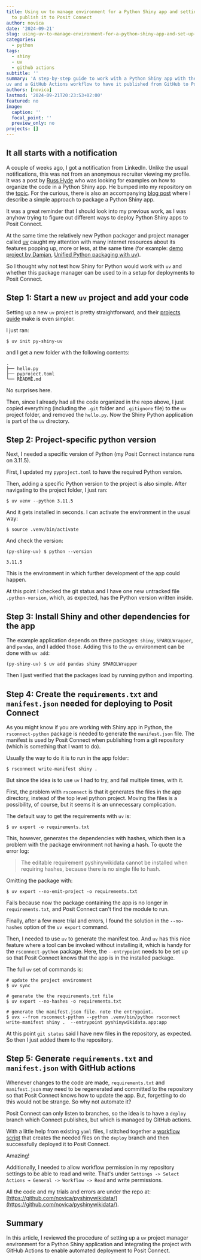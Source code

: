 ```yaml
---
title: Using uv to manage environment for a Python Shiny app and setting up a GitHub action 
  to publish it to Posit Connect
author: novica
date: '2024-09-21'
slug: using-uv-to-manage-environment-for-a-python-shiny-app-and-set-up-a-workflow-to-publish-it-to-posit-connect
categories:
  - python
tags:
  - shiny
  - uv
  - github actions
subtitle: ''
summary: 'A step-by-step guide to work with a Python Shiny app with the help of 
uv and a GitHub Actions workflow to have it published from GitHub to Posit Connect.'
authors: [novica]
lastmod: '2024-09-21T20:23:53+02:00'
featured: no
image:
  caption: ''
  focal_point: ''
  preview_only: no
projects: []
---
```


## It all starts with a notification

A couple of weeks ago, I got a notification from LinkedIn. Unlike the usual notifications, 
this was not from an anonymous recruiter viewing my profile. It was a post by 
[Russ Hyde](https://www.jumpingrivers.com/authors/russ-hyde/) who was looking for examples on
how to organize the code in a Python Shiny app. He bumped into my repository on the 
[topic](https://github.com/novica/pyshinywikidata). For the curious, there is also an accompanying
[blog post](/post/packaging-a-python-shiny-app/) where I describe a simple approach 
to package a Python Shiny app.

It was a great reminder that I should look into my previous work, as I was 
anyhow trying to figure out different ways to deploy Python Shiny apps to Posit Connect. 

At the same time the relatively new Python packager and project manager called 
[uv](https://docs.astral.sh/uv/) caught my attention with many internet resources
about its features popping up, more or less, at the same time (for example: 
[demo project by Damjan](https://github.com/gdamjan/uv-getting-started), 
[Unified Python packaging with uv](https://talkpython.fm/episodes/show/476/unified-python-packaging-with-uv)). 

So I thought why not test how Shiny for Python would
work with `uv` and whether this package manager can be used to in a setup
for deployments to Posit Connect.

## Step 1: Start a new `uv` project and add your code

Setting up a new `uv` project is pretty straightforward, and their 
[projects guide](https://docs.astral.sh/uv/guides/projects/) make is even 
simpler.

I just ran:

`$ uv init py-shiny-uv`

and I get a new folder with the following contents:

```
.
├── hello.py
├── pyproject.toml
└── README.md
```

No surprises here.

Then, since I already had all the code organized in the repo above, I just copied
everything (including the `.git` folder and `.gitignore` file) to the `uv` 
project folder, and removed the `hello.py`. Now the Shiny Python application is
part of the `uv` directory.

## Step 2: Project-specific python version

Next, I needed a specific version of Python (my Posit Connect instance runs on 3.11.5).

First, I updated my `pyproject.toml` to have the required Python version.

Then, adding a specific Python version to the project is also simple. After navigating to
the project folder, I just ran:

```
$ uv venv --python 3.11.5
```

And it gets installed in seconds. I can activate the environment in the usual way:

```
$ source .venv/bin/activate
```

And check the version:

```
(py-shiny-uv) $ python --version

3.11.5
```

This is the environment in which further development of the app could happen.

At this point I checked the git status and I have one new untracked file `.python-version`, 
which, as expected, has the Python version written inside.

## Step 3: Install Shiny and other dependencies for the app

The example application depends on three packages: `shiny`, `SPARQLWrapper`, 
and `pandas`, and I added those. Adding this to the `uv` environment can be 
done with `uv add`:

```
(py-shiny-uv) $ uv add pandas shiny SPARQLWrapper
```

Then I just verified that the packages load by running python and importing.

## Step 4: Create the `requirements.txt` and `manifest.json` needed for deploying to Posit Connect

As you might know if you are working with Shiny app in Python, the 
`rsconnect-python` package is needed to generate the `manifest.json` file. The
manifest is used by Posit Connect when publishing from a git repository
(which is something that I want to do).

Usually the way to do it is to run in the app folder:

```
$ rsconnect write-manifest shiny .
```

But since the idea is to use `uv` I had to try, and fail multiple times, with it.

First, the problem with `rsconnect` is that it generates the files in the 
app directory, instead of the top level python project. Moving the files is a 
possibility, of course, but it seems it is an unnecessary complication.

The default way to get the requirements with `uv` is:

```
$ uv export -o requirements.txt
```

This, however, generates the dependencies with hashes, which then is a problem 
with the package environment not having a hash. To quote the error log:


> The editable requirement pyshinywikidata cannot be installed when requiring hashes, because there is no single file to hash.


Omitting the package with:

```
$ uv export --no-emit-project -o requirements.txt
```

Fails because now the package containing the app is no longer in 
`requirements.txt`, and Posit Connect can't find the module to run.

Finally, after a few more trial and errors, I found the solution in the 
`--no-hashes` option of the `uv export` command.

Then, I needed to use `uv` to generate the manifest too. And `uv` has this nice 
feature where a tool can be invoked without installing it, which is handy for 
the `rsconnect-python` package. Here, the `--entrypoint` needs to be set up so 
that Posit Connect knows that the app is in the installed package.

The full `uv` set of commands is:

```
# update the project environment
$ uv sync 

# generate the the requirements.txt file
$ uv export --no-hashes -o requirements.txt 

# generate the manifest.json file. note the entrypoint.
$ uvx --from rsconnect-python --python .venv/bin/python rsconnect write-manifest shiny .  --entrypoint pyshinywikidata.app:app 
```

At this point `git status` said I have new files in the repository, as expected.
So then I just added them to the repository.

## Step 5: Generate `requirements.txt` and `manifest.json` with GitHub actions

Whenever changes to the code are made, `requirements.txt` and `manifest.json` 
may need to be regenerated and committed to the repository so that 
Posit Connect knows how to update the app. But, forgetting to do this would not 
be strange. So why not automate it?

Posit Connect can only listen to branches, so the idea is to have a `deploy` 
branch which Connect publishes, but which is managed by GitHub actions.

With a little help from existing `yaml` files, I stitched together a 
[workflow script](https://github.com/novica/pyshinywikidata/blob/main/.github/workflows/update-requirements.yaml) 
that creates the needed files on the `deploy` branch and then successfully deployed it 
to Posit Connect.

Amazing!

Additionally, I needed to allow workflow permission in my repository settings 
to be able to read and write. That's under 
`Settings -> Select Actions → General -> Workflow -> Read` and write permissions.

All the code and my trials and errors are under the repo at: 
[https://github.com/novica/pyshinywikidata/](https://github.com/novica/pyshinywikidata/).

## Summary 
In this article, I reviewed the procedure of setting up a `uv` project manager
environment for a Python Shiny application and integrating the project with 
GitHub Actions to enable automated deployment to Posit Connect. 
